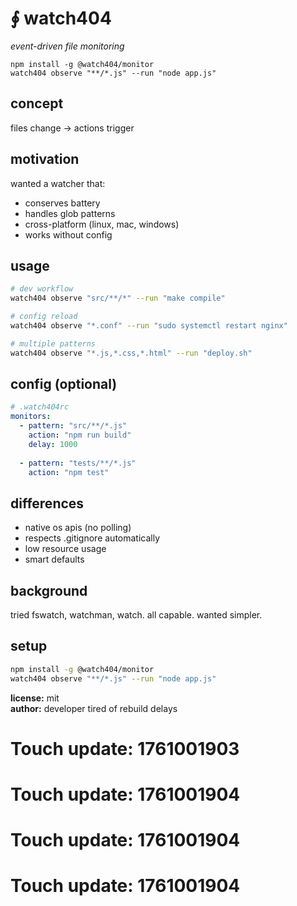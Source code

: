 # ∮ watch404

*event-driven file monitoring*

```
npm install -g @watch404/monitor
watch404 observe "**/*.js" --run "node app.js"
```

## concept
files change → actions trigger

## motivation
wanted a watcher that:
- conserves battery
- handles glob patterns
- cross-platform (linux, mac, windows)
- works without config

## usage
```bash
# dev workflow
watch404 observe "src/**/*" --run "make compile"

# config reload
watch404 observe "*.conf" --run "sudo systemctl restart nginx"

# multiple patterns
watch404 observe "*.js,*.css,*.html" --run "deploy.sh"
```

## config (optional)
```yaml
# .watch404rc
monitors:
  - pattern: "src/**/*.js"
    action: "npm run build"
    delay: 1000
    
  - pattern: "tests/**/*.js"
    action: "npm test"
```
    
## differences
- native os apis (no polling)
- respects .gitignore automatically
- low resource usage
- smart defaults

## background
tried fswatch, watchman, watch. all capable.
wanted simpler.

## setup
```bash
npm install -g @watch404/monitor
watch404 observe "**/*.js" --run "node app.js"
```

**license:** mit  
**author:** developer tired of rebuild delays

# Touch update: 1761001903

# Touch update: 1761001904

# Touch update: 1761001904

# Touch update: 1761001904
